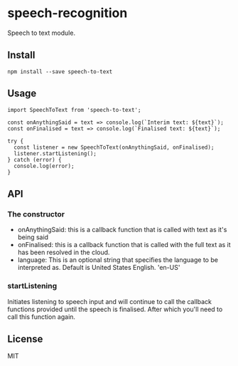 # speech-recognition

Speech to text module.

## Install

`npm install --save speech-to-text`

## Usage

````
import SpeechToText from 'speech-to-text';

const onAnythingSaid = text => console.log(`Interim text: ${text}`);
const onFinalised = text => console.log(`Finalised text: ${text}`);

try {
  const listener = new SpeechToText(onAnythingSaid, onFinalised);
  listener.startListening();
} catch (error) {
  console.log(error);
}
````

## API

### The constructor

- onAnythingSaid: this is a callback function that is called with text as it's being said
- onFinalised: this is a callback function that is called with the full text as it has been resolved in the cloud.
- language: This is an optional string that specifies the language to be interpreted as. Default is United States English. 'en-US'

### startListening

Initiates listening to speech input and will continue to call the callback functions provided until the speech is finalised. After which you'll need to call this function again.

## License

MIT
